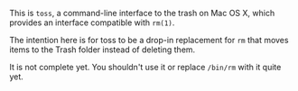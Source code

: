 This is `toss`, a command-line interface to the trash on Mac OS X, which provides an interface compatible with `rm(1)`.

The intention here is for toss to be a drop-in replacement for `rm` that moves items to the Trash folder instead of deleting them.

It is not complete yet. You shouldn't use it or replace `/bin/rm` with it quite yet.